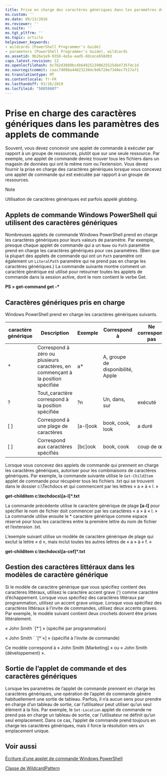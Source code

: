 ```yaml
---
title: Prise en charge des caractères génériques dans les paramètres de l’applet de commande | Microsoft Docs
ms.custom: ''
ms.date: 09/13/2016
ms.reviewer: ''
ms.suite: ''
ms.tgt_pltfrm: ''
ms.topic: article
helpviewer_keywords:
- wildcards [PowerShell Programmer's Guide]
- parameters [PowerShell Programmer's Guide], wildcards
ms.assetid: 9b26e1e9-9350-4a5a-aad5-ddcece658d93
caps.latest.revision: 12
ms.openlocfilehash: 6c762d3889bc4b649252390625525db4735f4c1d
ms.sourcegitcommit: caac7d098a448232304c9d6728e7340ec7517a71
ms.translationtype: MT
ms.contentlocale: fr-FR
ms.lasthandoff: 03/16/2019
ms.locfileid: "58059607"
---
```

# <a name="supporting-wildcard-characters-in-cmdlet-parameters"></a>Prise en charge des caractères génériques dans les paramètres des applets de commande

Souvent, vous devez concevoir une applet de commande à exécuter par rapport à un groupe de ressources, plutôt que sur une seule ressource. Par exemple, une applet de commande deviez trouver tous les fichiers dans un magasin de données qui ont le même nom ou l’extension. Vous devez fournir la prise en charge des caractères génériques lorsque vous concevez une applet de commande qui est exécutée par rapport à un groupe de ressources.

> [!NOTE]
> Utilisation de caractères génériques est parfois appelé *globbing*.

## <a name="windows-powershell-cmdlets-that-use-wildcards"></a>Applets de commande Windows PowerShell qui utilisent des caractères génériques

 Nombreuses applets de commande Windows PowerShell prend en charge les caractères génériques pour leurs valeurs de paramètre. Par exemple, presque chaque applet de commande qui a un `Name` ou `Path` paramètre prend en charge les caractères génériques pour ces paramètres. (Bien que la plupart des applets de commande qui ont un `Path` paramètre ont également un `LiteralPath` paramètre qui ne prend pas en charge les caractères génériques.) La commande suivante montre comment un caractère générique est utilisé pour retourner toutes les applets de commande dans la session active, dont le nom contient le verbe Get.

 **PS > get-command get -\***

## <a name="supported-wildcard-characters"></a>Caractères génériques pris en charge

Windows PowerShell prend en charge les caractères génériques suivants.

|caractère générique|Description|Exemple|Correspond à|Ne correspond pas|
|------------------------|-----------------|-------------|-------------|--------------------|
|*|Correspond à zéro ou plusieurs caractères, en commençant à la position spécifiée|a*|A, groupe de disponibilité, Apple||
|?|Tout_caractère correspond à la position spécifiée|?n|Un, dans, sur|exécuté|
|[ ]|Correspond à une plage de caractères|[a-l]ook|book, cook, look|a duré|
|[ ]|Correspond aux caractères spécifiés|[bc]ook|book, cook|coup de œil|

Lorsque vous concevez des applets de commande qui prennent en charge les caractères génériques, autoriser pour les combinaisons de caractères génériques. Par exemple, la commande suivante utilise le `Get-ChildItem` applet de commande pour récupérer tous les fichiers .txt qui se trouvent dans le dossier c:\Techdocs et qui commencent par les lettres « a » à « l. »

**get-childitem c:\techdocs\\[a-l]\*.txt**

La commande précédente utilise le caractère générique de plage **[a-l]** pour spécifier le nom de fichier doit commencer par les caractères « a » à « l. » La commande utilise ensuite le * caractère générique comme espace réservé pour tous les caractères entre la première lettre du nom de fichier et l’extension .txt.

L’exemple suivant utilise un modèle de caractère générique de plage qui exclut la lettre « d », mais inclut toutes les autres lettres de « a » à « f. »

**get-childitem c:\techdocs\\[a-cef]\*.txt**

## <a name="handling-literal-characters-in-wildcard-patterns"></a>Gestion des caractères littéraux dans les modèles de caractère générique

Si le modèle de caractère générique que vous spécifiez contient des caractères littéraux, utilisez le caractère accent grave (') comme caractère d’échappement. Lorsque vous spécifiez des caractères littéraux par programmation, utilisez un accent grave unique. Lorsque vous spécifiez des caractères littéraux à l’invite de commandes, utilisez deux accents graves. Par exemple, le modèle suivant contient deux crochets doivent être prises littéralement.

« John Smith \`[*'] » (spécifié par programmation)

« John Smith \` \`[*\`«] » (spécifié à l’invite de commande)

Ce modèle correspond à « John Smith [Marketing] » ou « John Smith (développement) ».

## <a name="cmdlet-output-and-wildcard-characters"></a>Sortie de l’applet de commande et des caractères génériques

Lorsque les paramètres de l’applet de commande prennent en charge les caractères génériques, une opération de l’applet de commande génère habituellement une sortie de tableau. Parfois, il n’a aucun sens pour prendre en charge d’un tableau de sortie, car l’utilisateur peut utiliser qu’un seul élément à la fois. Par exemple, le `Set-Location` applet de commande ne prend pas en charge un tableau de sortie, car l’utilisateur ne définit qu’un seul emplacement. Dans ce cas, l’applet de commande prend toujours en charge les caractères génériques, mais il force la résolution vers un emplacement unique.

## <a name="see-also"></a>Voir aussi

[Écriture d’une applet de commande Windows PowerShell](./writing-a-windows-powershell-cmdlet.md)

[Classe de WildcardPattern](/dotnet/api/system.management.automation.wildcardpattern)
